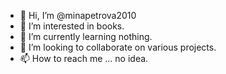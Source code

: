 - 👋 Hi, I’m @minapetrova2010
- 👀 I’m interested in books.
- 🌱 I’m currently learning nothing.
- 💞️ I’m looking to collaborate on various projects.
- 📫 How to reach me ... no idea.

<!---
minapetrova2010/minapetrova2010 is a ✨ special ✨ repository because its `README.md` (this file) appears on your GitHub profile.
You can click the Preview link to take a look at your changes.
--->
